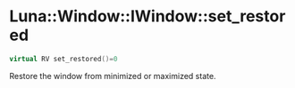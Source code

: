 # Luna::Window::IWindow::set_restored

```c++
virtual RV set_restored()=0
```

Restore the window from minimized or maximized state. 

